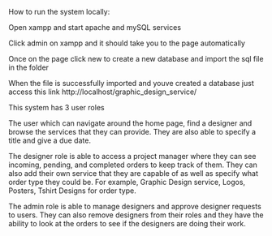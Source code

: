 How to run the system locally:

Open xampp and start apache and mySQL services

Click admin on xampp and it should take you to the page automatically

Once on the page click new to create a new database and import the sql file
in the folder

When the file is successfully imported and youve created a database
just access this link http://localhost/graphic_design_service/

This system has 3 user roles

The user which can navigate around the home page, find a designer and browse
the services that they can provide. They are also able to specify a title 
and give a due date.

The designer role is able to access a project manager where they can see
incoming, pending, and completed orders to keep track of them. They can also
add their own service that they are capable of as well as specify what order
type they could be. For example, Graphic Design service, Logos, Posters, Tshirt
Designs for order type.

The admin role is able to manage designers and approve designer requests to 
users. They can also remove designers from their roles and they have the ability
to look at the orders to see if the designers are doing their work.
